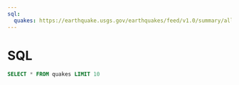 ```yaml
---
sql:
  quakes: https://earthquake.usgs.gov/earthquakes/feed/v1.0/summary/all_day.csv
---
```


# SQL

```sql id=top10 display echo
SELECT * FROM quakes LIMIT 10
```

